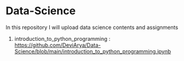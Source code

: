 # Data-Science
In this repository I will upload data science contents and assignments

1. introduction_to_python_programming : https://github.com/DeviArya/Data-Science/blob/main/introduction_to_python_programming.ipynb
